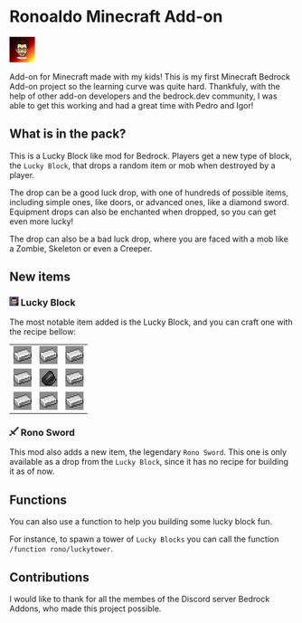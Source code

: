 # Ronoaldo Minecraft Add-on 

![Ronoaldo Addon](RP/pack_icon.png)

Add-on for Minecraft made with my kids! This is my first Minecraft Bedrock
Add-on project so the learning curve was quite hard. Thankfuly, with the help
of other add-on developers and the bedrock.dev community, I was able to get
this working and had a great time with Pedro and Igor!

## What is in the pack?

This is a Lucky Block like mod for Bedrock. Players get a new type of block,
the `Lucky Block`, that drops a random item or mob when destroyed by a
player.

The drop can be a good luck drop, with one of hundreds of possible items,
including simple ones, like doors, or advanced ones, like a diamond sword.
Equipment drops can also be enchanted when dropped, so you can get even more
lucky!

The drop can also be a bad luck drop, where you are faced with a mob like a
Zombie, Skeleton or even a Creeper.

## New items

### ![Lucky Block](RP/textures/blocks/ronoaldo.png) Lucky Block 

The most notable item added is the Lucky Block, and you can craft one with
the recipe bellow:

|                                          |                                          |                                          |
|:----------------------------------------:|:----------------------------------------:|:----------------------------------------:|
| ![Iron ingot](src/images/iron_ingot.png) | ![Iron ingot](src/images/iron_ingot.png) | ![Iron ingot](src/images/iron_ingot.png) |
| ![Iron ingot](src/images/iron_ingot.png) |    ![Flint](src/images/flint.png)        | ![Iron ingot](src/images/iron_ingot.png) |
| ![Iron ingot](src/images/iron_ingot.png) | ![Iron ingot](src/images/iron_ingot.png) | ![Iron ingot](src/images/iron_ingot.png) |

### ![Rono Sword](RP/textures/items/rono_sword.png) Rono Sword

This mod also adds a new item, the legendary `Rono Sword`. This one is only
available as a drop from the `Lucky Block`, since it has no recipe for
building it as of now.


## Functions

You can also use a function to help you building some lucky block fun.

For instance, to spawn a tower of `Lucky Blocks` you can call the function
`/function rono/luckytower`.

## Contributions

I would like to thank for all the membes of the Discord server Bedrock
Addons, who made this project possible.
